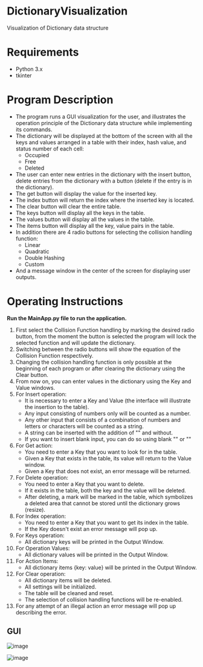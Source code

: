 # DictionaryVisualization
Visualization of Dictionary data structure 


# Requirements
- Python 3.x
- tkinter


# Program Description
- The program runs a GUI visualization for the user, and illustrates the operation principle of the Dictionary data structure while implementing its commands.
- The dictionary will be displayed at the bottom of the screen with all the keys and values arranged in a table with their index, hash value, and status number of each     cell:
  - Occupied
  - Free
  - Deleted
- The user can enter new entries in the dictionary with the insert button, delete entries from the dictionary with a button (delete if the entry is in the dictionary).
- The get button will display the value for the inserted key.
- The index button will return the index where the inserted key is located.
- The clear button will clear the entire table.
- The keys button will display all the keys in the table.
- The values button will display all the values in the table.
- The items button will display all the key, value pairs in the table.
- In addition there are 4 radio buttons for selecting the collision handling function:
  - Linear
  - Quadratic
  - Double Hashing
  - Custom
 - And a message window in the center of the screen for displaying user outputs.
 
 
 
 # Operating Instructions
 **Run the MainApp.py file to run the application.**
 1. First select the Collision Function handling by marking the desired radio button, from the moment the button is selected the program will lock the selected               function and will update the dictionary.
 2. Switching between the radio buttons will show the equation of the Collision Function respectively.
 3. Changing the collision handling function is only possible at the beginning of each program or after clearing the dictionary using the Clear button.
 4. From now on, you can enter values in the dictionary using the Key and Value windows.
 5. For Insert operation:
    - It is necessary to enter a Key and Value (the interface will illustrate the insertion to the table).
    - Any input consisting of numbers only will be counted as a number.
    - Any other input that consists of a combination of numbers and letters or characters will be counted as a string.
    - A string can be inserted with the addition of "" and without.
    - If you want to insert blank input, you can do so using blank "" or ""
6. For Get action:
   - You need to enter a Key that you want to look for in the table.
   - Given a Key that exists in the table, its value will return to the Value window.
   - Given a Key that does not exist, an error message will be returned.
7. For Delete operation:
   - You need to enter a Key that you want to delete.
   - If it exists in the table, both the key and the value will be deleted.
   - After deleting, a <Dummy> mark will be marked in the table, which symbolizes a deleted area that cannot be stored until the dictionary grows (resize).
8. For Index operation:
   - You need to enter a Key that you want to get its index in the table.
   - If the Key doesn't exist an error message will pop up.
9. For Keys operation:
   - All dictionary keys will be printed in the Output Window.
10. For Operation Values:
    - All dictionary values will be printed in the Output Window.
11. For Action Items:
    - All dictionary items {key: value} will be printed in the Output Window.
12. For Clear operation:
    - All dictionary items will be deleted.
    - All settings will be initialized.
    - The table will be cleaned and reset.
    - The selection of collision handling functions will be re-enabled.
13. For any attempt of an illegal action an error message will pop up describing the error.
  
  
  
  ## GUI
  ![image](https://user-images.githubusercontent.com/108329249/177845056-8ac97643-3f60-476c-9e74-b561e298a750.png)

  ![image](https://user-images.githubusercontent.com/108329249/177845075-7ddee9d4-c102-40db-b813-1b2578e14f24.png)

 
 
